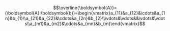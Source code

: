 $$\overline{\boldsymbol{A}}=(\boldsymbol{A}:\boldsymbol{b})=\begin{vmatrix}a_{11}&a_{12}&\cdots&a_{1n}&b_{1}\\a_{21}&a_{22}&\cdots&a_{2n}&b_{2}\\\vdots&\vdots&&\vdots&\vdots\\a_{m1}&a_{m2}&\cdots&a_{mn}&b_{m}\end{vmatrix}$$

